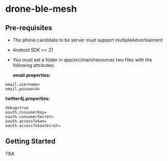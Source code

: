 
drone-ble-mesh
===================================


Pre-requisites
--------------
- The phone candidate to be server must support multipleAdvertisement
- Android SDK >= 21
- You must set a folder in app/src/main/resources two files with the following attributes:

    **email.properties:**


```
email.username=
email.password=

```    
    
 **twitter4j.properties:**

```
debug=true
oauth.consumerKey=
oauth.consumerSecret=
oauth.accessToken=
oauth.accessTokenSecret=
```


Getting Started
---------------

TBA
